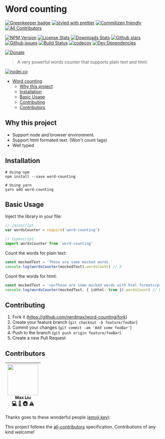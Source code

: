 # Word counting

[![Greenkeeper badge](https://badges.greenkeeper.io/nerdmax/word-counting.svg)](https://greenkeeper.io/)
[![styled with prettier](https://img.shields.io/badge/styled_with-prettier-ff69b4.svg)](https://github.com/prettier/prettier)
[![Commitizen friendly](https://img.shields.io/badge/commitizen-friendly-brightgreen.svg)](http://commitizen.github.io/cz-cli/)
[![All Contributors](https://img.shields.io/badge/all_contributors-1-orange.svg?style=flat-square)](#contributors)

[![NPM Version][npm-image]][npm-url]
[![License Stats][npm-license]][npm-url]
[![Downloads Stats][npm-downloads]][npm-url]
[![Github stars][github-stars]][github-url]
[![Github issues][github-issues]][github-issues-url]
[![Build Status](https://travis-ci.org/nerdmax/word-counting.svg?branch=master)](https://travis-ci.org/nerdmax/word-counting)
[![codecov](https://codecov.io/gh/nerdmax/word-counting/branch/master/graph/badge.svg)](https://codecov.io/gh/nerdmax/word-counting)
[![Dev Dependencies](https://david-dm.org/nerdmax/word-counting.svg)](https://david-dm.org/nerdmax/word-counting?type=dev)

[![Donate](https://img.shields.io/badge/donate-paypal-blue.svg)](https://paypal.me/nerdmax)

> A very powerful words counter that supports plain text and html.

[![nodei.co][npm-io]][npm-url]

- [Word counting](#word-counting)
  - [Why this project](#why-this-project)
  - [Installation](#installation)
  - [Basic Usage](#basic-usage)
  - [Contributing](#contributing)
  - [Contributors](#contributors)

## Why this project

- Support node and browser environment.
- Support html formated text. (Won't count tags)
- Well typed

## Installation

```shell
# Using npm
npm install --save word-counting

# Using yarn
yarn add word-counting
```

## Basic Usage

Inject the library in your file:

```javascript
// javascript
var wordsCounter = require('word-counting')
```

```typescript
// typescript
import wordsCounter from 'word-counting'
```

Count the words for plain text:

```typescript
const mockedText = 'These are some mocked words.'
console.log(wordsCounter(mockedText).wordsCount) // 5
```

Count the words for html:

```typescript
const mockedText = '<p>These are some mocked words with html format</p>'
console.log(wordsCounter(mockedText, { isHtml: true }).wordsCount) // 8
```

## Contributing

1. Fork it (<https://github.com/nerdmax/word-counting/fork>)
2. Create your feature branch (`git checkout -b feature/fooBar`)
3. Commit your changes (`git commit -am 'Add some fooBar'`)
4. Push to the branch (`git push origin feature/fooBar`)
5. Create a new Pull Request

<!-- Markdown link & img dfn's -->

[npm-image]: https://img.shields.io/npm/v/word-counting.svg?style=flat-square
[npm-url]: https://www.npmjs.com/package/word-counting
[npm-license]: https://img.shields.io/npm/l/word-counting.svg
[npm-downloads]: https://img.shields.io/npm/dm/word-counting.svg?style=flat-square
[github-url]: https://github.com/nerdmax/word-counting
[github-issues]: https://img.shields.io/github/issues/nerdmax/word-counting.svg
[github-issues-url]: https://github.com/nerdmax/word-counting/issues
[github-stars]: https://img.shields.io/github/stars/nerdmax/word-counting.svg
[travis-image]: https://img.shields.io/travis/dbader/node-word-counting/master.svg?style=flat-square
[travis-url]: https://travis-ci.org/dbader/node-word-counting
[npm-io]: https://nodei.co/npm/word-counting.png?downloads=true&downloadRank=true&stars=true
[wiki]: https://github.com/nerdmax/word-counting/wiki

## Contributors

<!-- ALL-CONTRIBUTORS-LIST:START - Do not remove or modify this section -->
<!-- prettier-ignore -->
| [<img src="https://avatars3.githubusercontent.com/u/18550349?v=4" width="100px;"/><br /><sub><b>Max Liu</b></sub>](https://github.com/nerdmax)<br />[💻](https://github.com/nerdmax/word-counting/commits?author=nerdmax "Code") [📖](https://github.com/nerdmax/word-counting/commits?author=nerdmax "Documentation") [🚇](#infra-nerdmax "Infrastructure (Hosting, Build-Tools, etc)") [⚠️](https://github.com/nerdmax/word-counting/commits?author=nerdmax "Tests") |
| :---: |

<!-- ALL-CONTRIBUTORS-LIST:END -->

Thanks goes to these wonderful people ([emoji key](https://github.com/kentcdodds/all-contributors#emoji-key)):

This project follows the [all-contributors](https://github.com/kentcdodds/all-contributors) specification. Contributions of any kind welcome!
